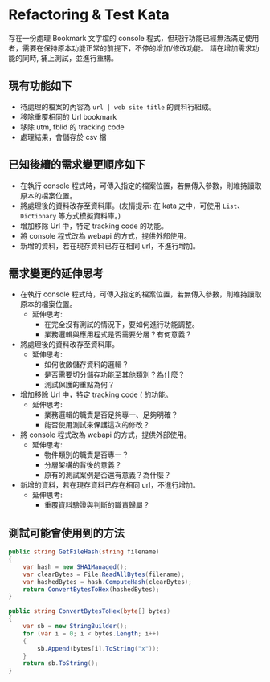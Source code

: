 # Refactoring & Test Kata

存在一份處理 Bookmark 文字檔的 console 程式，但現行功能已經無法滿足使用者，需要在保持原本功能正常的前提下，不停的增加/修改功能。
請在增加需求功能的同時, 補上測試，並進行重構。

## 現有功能如下

- 待處理的檔案的內容為 `url | web site title` 的資料行組成。
- 移除重覆相同的 Url bookmark
- 移除 utm, fblid 的 tracking code
- 處理結果，會儲存於 csv 檔

## 已知後續的需求變更順序如下

- 在執行 console 程式時，可傳入指定的檔案位置，若無傳入參數，則維持讀取原本的檔案位置。
- 將處理後的資料改存至資料庫。(友情提示: 在 kata 之中，可使用 `List`、`Dictionary` 等方式模擬資料庫。)
- 增加移除 Url 中，特定 tracking code 的功能。
- 將 console 程式改為 webapi 的方式，提供外部使用。
- 新增的資料，若在現存資料已存在相同 url，不進行增加。

## 需求變更的延伸思考

- 在執行 console 程式時，可傳入指定的檔案位置，若無傳入參數，則維持讀取原本的檔案位置。
  - 延伸思考: 
    - 在完全沒有測試的情況下，要如何進行功能調整。
    - 業務邏輯與應用程式是否需要分層？有何意義？
- 將處理後的資料改存至資料庫。
  - 延伸思考: 
    - 如何收斂儲存資料的邏輯？
    - 是否需要切分儲存功能至其他類別？為什麼？
    - 測試保護的重點為何？
- 增加移除 Url 中，特定 tracking code ( 的功能。
  - 延伸思考:
    - 業務邏輯的職責是否足夠專一、足夠明確？
    - 能否使用測試來保護這次的修改？
- 將 console 程式改為 webapi 的方式，提供外部使用。
  - 延伸思考:
    - 物件類別的職責是否專一？
    - 分層架構的背後的意義？
    - 原有的測試案例是否還有意義？為什麼？
- 新增的資料，若在現存資料已存在相同 url，不進行增加。
  - 延伸思考:
    - 重覆資料驗證與判斷的職責歸屬？

## 測試可能會使用到的方法

```c#
public string GetFileHash(string filename)
{
    var hash = new SHA1Managed();
    var clearBytes = File.ReadAllBytes(filename);
    var hashedBytes = hash.ComputeHash(clearBytes);
    return ConvertBytesToHex(hashedBytes);
}

public string ConvertBytesToHex(byte[] bytes)
{
    var sb = new StringBuilder();
    for (var i = 0; i < bytes.Length; i++)
    {
        sb.Append(bytes[i].ToString("x"));
    }
    return sb.ToString();
}
```

